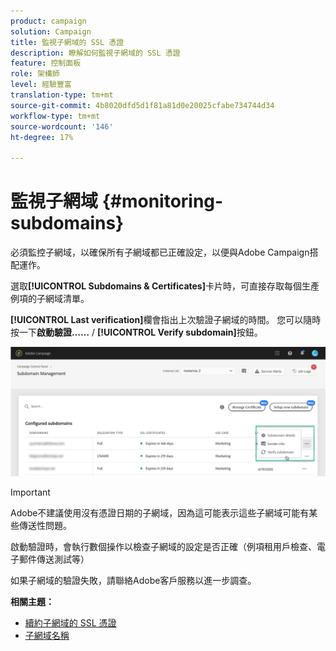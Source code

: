 ```yaml
---
product: campaign
solution: Campaign
title: 監視子網域的 SSL 憑證
description: 瞭解如何監視子網域的 SSL 憑證
feature: 控制面板
role: 架構師
level: 經驗豐富
translation-type: tm+mt
source-git-commit: 4b8020dfd5d1f81a81d0e20025cfabe734744d34
workflow-type: tm+mt
source-wordcount: '146'
ht-degree: 17%

---
```



# 監視子網域 {#monitoring-subdomains}

必須監控子網域，以確保所有子網域都已正確設定，以便與Adobe Campaign搭配運作。

選取&#x200B;**[!UICONTROL Subdomains & Certificates]**&#x200B;卡片時，可直接存取每個生產例項的子網域清單。

**[!UICONTROL Last verification]**&#x200B;欄會指出上次驗證子網域的時間。 您可以隨時按一下&#x200B;**啟動驗證……** / **[!UICONTROL Verify subdomain]**&#x200B;按鈕。

![](assets/subdomain_verification.png)

>[!IMPORTANT]
>
>Adobe不建議使用沒有憑證日期的子網域，因為這可能表示這些子網域可能有某些傳送性問題。

啟動驗證時，會執行數個操作以檢查子網域的設定是否正確（例項租用戶檢查、電子郵件傳送測試等）

如果子網域的驗證失敗，請聯絡Adobe客戶服務以進一步調查。

**相關主題：**

* [續約子網域的 SSL 憑證](../../subdomains-certificates/using/renewing-subdomain-certificate.md)
* [子網域名稱](../../subdomains-certificates/using/subdomains-branding.md)
